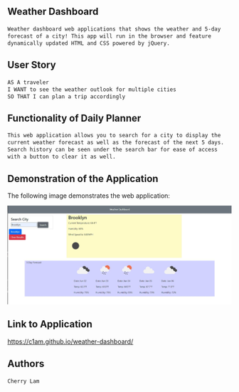 ## Weather Dashboard
```
Weather dashboard web applications that shows the weather and 5-day forecast of a city! This app will run in the browser and feature dynamically updated HTML and CSS powered by jQuery.
```


## User Story

```
AS A traveler
I WANT to see the weather outlook for multiple cities
SO THAT I can plan a trip accordingly
```


## Functionality of Daily Planner

```
This web application allows you to search for a city to display the current weather forecast as well as the forecast of the next 5 days. Search history can be seen under the search bar for ease of access with a button to clear it as well.
```


## Demonstration of the Application
The following image demonstrates the web application:

![A 5-day Weather Display.](./assets/images/weather-dashboard.JPG)


## Link to Application
https://c1am.github.io/weather-dashboard/


## Authors

```
Cherry Lam
```
